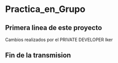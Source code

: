 # Practica_en_Grupo

## Primera linea de este proyecto 
Cambios realizados por el PRIVATE DEVELOPER Iker
## Fin de la transmision 

